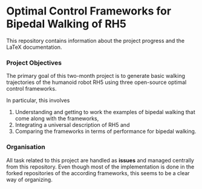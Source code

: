 # Optimal Control Frameworks for Bipedal Walking of RH5
This repository contains information about the project progress and the LaTeX documentation.

### Project Objectives
The primary goal of this two-month project is to generate basic walking trajectories of the humanoid robot RH5 using three open-source optimal control frameworks.

In particular, this involves 
1. Understanding and getting to work the examples of bipedal walking that come along with the frameworks,
2. Integrating a universal description of RH5 and 
3. Comparing the frameworks in terms of performance for bipedal walking.

### Organisation
All task related to this project are handled as **issues** and managed centrally from this repository. 
Even though most of the implementation  is done in the forked repositories of the according frameworks, this seems to be a clear way of organizing.   
